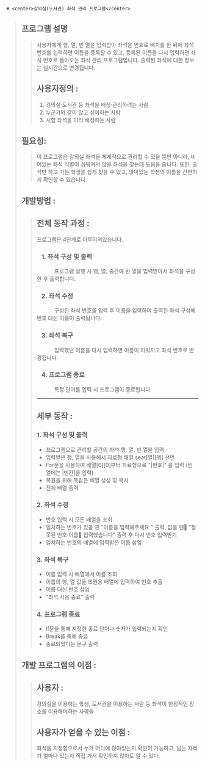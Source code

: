 	# <center>강의실(도서관) 좌석 관리 프로그램</center>

>##	프로그램 설명 
>>
>>	사용자에게 행, 열, 빈 열을 입력받아 좌석을 번호로 배치를 한 뒤에 좌석 번호를 입력하면 이름을 등록할 수 있고, 등록된 이름을 다시 입력하면 좌석 번호로 돌아오는 좌석 관리 프로그램입니다. 출력된 좌석에 대한 정보는 실시간으로 변경됩니다.
>>
>>##	사용자정의 :
>>1. 강의실·도서관 등 좌석을 배정·관리하려는 사람
>>2. 누군가와 같이 앉고 싶어하는 사람
>>3. 시험 좌석을 미리 배정하는 사람
>
>##	필요성:
>>	이 프로그램은 강의실 좌석을 체계적으로 관리할 수 있을 뿐만 아니라, 비어있는 좌석 식별이 쉬워져서 앉을 좌석을 찾는데 도움을 줍니다. 또한, 출석만 하고 가는 학생을 쉽게 찾을 수 있고, 앉아있는 학생의 이름을 간편하게 확인할 수 있습니다. 	
>
>
>##	개발방법 :
>>##	전체 동작 과정 : 
>>
>>	프로그램은 4단계로 이루어져있습니다. 
>>
>>### &ensp; 1. 좌석 구성 및 출력
>>	&ensp;&ensp;&ensp;&ensp;&ensp;&ensp; 프로그램 실행 시 행, 열, 중간에 빈 열을 입력받아서 좌석을 구성한 후 출력합니다.
>>### &ensp; 2. 좌석 수정
>>	&ensp;&ensp;&ensp;&ensp;&ensp;&ensp; 구성된 좌석 번호를 입력 후 이름을 입력하여 출력된 좌석 구성에 번호 대신 이름이 출력됩니다. 
>>### &ensp; 3. 좌석 복구
>>	&ensp;&ensp;&ensp;&ensp;&ensp;&ensp; 입력했던 이름을 다시 입력하면 이름이 지워지고 좌석 번호로 변경됩니다.
>>### &ensp; 4. 프로그램 종료
>>  &ensp;&ensp;&ensp;&ensp;&ensp;&ensp; 특정 단어를 입력 시 프로그램이 종료됩니다.
>>
>> -----
>>##	세부 동작  : 
>>### 1. 좌석 구성 및 출력
>>+ 프로그램으로 관리할 공간의 좌석 행, 열, 빈 열을 입력  
>>+ 입력받은 행, 열을 사용해서 자료형 배열 seat[열][헹] 선언
>>+ For문을 사용하여 배열[0][0]부터 자료형으로 "|번호|" 를 입력 (빈 열에는 |빈칸|을 입력)
>>+ 복원을 위해 똑같은 배열 생성 및 복사
>>+ 전체 배열 출력
>>### 2. 좌석 수정
>>+ 번호 입력 시 모든 배열을 조회
>>+ 일치하는 번호가 있을 떈 "이름을 입력해주세요 " 출력, 없을 땐 "잘못된 번호·이름 입력했습니다" 출력 후 다시 번호 입력받기
>>+ 일치하는 번호의 배열에 입력받은 이름 삽입
>>### 3. 좌석 복구
>>+ 이름 입력 시 배열에서 이름 조회
>>+ 이름의 행, 열 값을 복원용 배열에 입력하여 번호 추출
>>+ 이름 대신 번호 삽입
>>+ "좌석 사용 종료" 출력
>>### 4. 프로그램 종료
>>+ If문을 통해 지정한 종료 단어나 숫자가 입력되는지 확인
>>+ Break를 통해 종료
>>+ 종료되었다는 문구 출력
>
>## 개발 프로그램의 이점 :
>>## 사용자 : 
>>강의실을 이용하는 학생, 도서관을 이용하는 사람 등 좌석이 한정적인 장소를 이용해야하는 사람들
>>## 사용자가 얻을 수 있는 이점 : 
>>좌석을 지정함으로서 누가 어디에 앉아있는지 확인이 가능하고, 남는 자리가 얼마나 있는지 직접 가서 확인하지 않아도 알 수 있다.
>>
>> 

